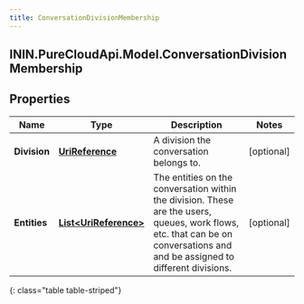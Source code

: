 ```yaml
---
title: ConversationDivisionMembership
---
```

## ININ.PureCloudApi.Model.ConversationDivisionMembership

## Properties

|Name | Type | Description | Notes|
|------------ | ------------- | ------------- | -------------|
| **Division** | [**UriReference**](UriReference.html) | A division the conversation belongs to. | [optional] |
| **Entities** | [**List&lt;UriReference&gt;**](UriReference.html) | The entities on the conversation within the division. These are the users, queues, work flows, etc. that can be on conversations and and be assigned to different divisions. | [optional] |
{: class="table table-striped"}


